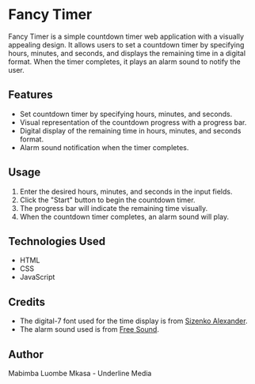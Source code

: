 # Fancy Timer

Fancy Timer is a simple countdown timer web application with a visually appealing design. It allows users to set a countdown timer by specifying hours, minutes, and seconds, and displays the remaining time in a digital format. When the timer completes, it plays an alarm sound to notify the user.

## Features

- Set countdown timer by specifying hours, minutes, and seconds.
- Visual representation of the countdown progress with a progress bar.
- Digital display of the remaining time in hours, minutes, and seconds format.
- Alarm sound notification when the timer completes.

## Usage

1. Enter the desired hours, minutes, and seconds in the input fields.
2. Click the "Start" button to begin the countdown timer.
3. The progress bar will indicate the remaining time visually.
4. When the countdown timer completes, an alarm sound will play.

## Technologies Used

- HTML
- CSS
- JavaScript

## Credits

- The digital-7 font used for the time display is from [Sizenko Alexander](https://www.1001fonts.com/digital-7-font.html).
- The alarm sound used is from [Free Sound](https://freesound.org/).

## Author

Mabimba Luombe Mkasa - Underline Media 
